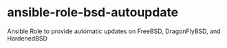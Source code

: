 # ansible-role-bsd-autoupdate
Ansible Role to provide automatic updates on FreeBSD, DragonFlyBSD, and HardenedBSD
